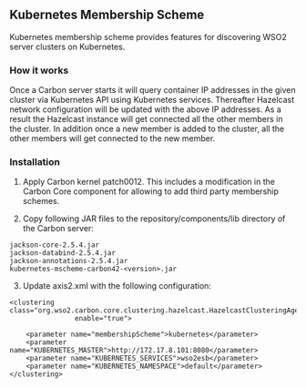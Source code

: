 ## Kubernetes Membership Scheme

Kubernetes membership scheme provides features for discovering WSO2 server clusters on Kubernetes.

### How it works
Once a Carbon server starts it will query container IP addresses in the given cluster via Kubernetes API using Kubernetes services. Thereafter Hazelcast network configuration will be updated with the above IP addresses. As a result the Hazelcast instance will get connected all the other members in the cluster. In addition once a new member is added to the cluster, all the other members will get connected to the new member.

### Installation

1. Apply Carbon kernel patch0012. This includes a modification in the Carbon Core component for
allowing to add third party membership schemes.

2. Copy following JAR files to the repository/components/lib directory of the Carbon server:

```
jackson-core-2.5.4.jar
jackson-databind-2.5.4.jar
jackson-annotations-2.5.4.jar
kubernetes-mscheme-carbon42-<version>.jar
```

3. Update axis2.xml with the following configuration:

```
<clustering class="org.wso2.carbon.core.clustering.hazelcast.HazelcastClusteringAgent"
                enable="true">

    <parameter name="membershipScheme">kubernetes</parameter>
    <parameter name="KUBERNETES_MASTER">http://172.17.8.101:8080</parameter>
    <parameter name="KUBERNETES_SERVICES">wso2esb</parameter>
    <parameter name="KUBERNETES_NAMESPACE">default</parameter>
</clustering>
```

